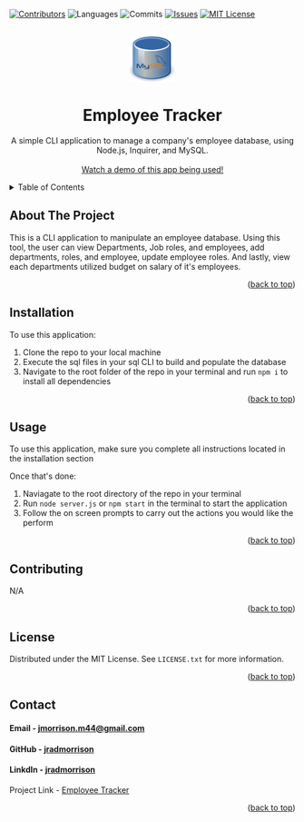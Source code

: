 <!-- Improved compatibility of back to top link: See: https://github.com/othneildrew/Best-README-Template/pull/73 -->
<a name="readme-top"></a>
<!--
*** Thanks for checking out the Best-README-Template. If you have a suggestion
*** that would make this better, please fork the repo and create a pull request
*** or simply open an issue with the tag "enhancement".
*** Don't forget to give the project a star!
*** Thanks again! Now go create something AMAZING! :D
-->

<!-- PROJECT SHIELDS -->
<!--
*** I'm using markdown "reference style" links for readability.
*** Reference links are enclosed in brackets [ ] instead of parentheses ( ).
*** See the bottom of this document for the declaration of the reference variables
*** for contributors-url, forks-url, etc. This is an optional, concise syntax you may use.
*** https://www.markdownguide.org/basic-syntax/#reference-style-links
-->
[![Contributors][contributors-shield]][contributors-url]
![Languages][top-lang-shield]
![Commits][commits-shield]
[![Issues][issues-shield]][issues-url]
[![MIT License][license-shield]][license-url]


<!-- PROJECT LOGO -->
<br />
<div align="center">
  <a href="https://github.com/jradmorrison/employee-tracker">
    <img src="./Assets/logo.png" alt="Logo" width="80" height="80">
  </a>

<h1 align="center">Employee Tracker</h1>

  <p align="center">
    A simple CLI application to manage a company's employee database, using Node.js, Inquirer, and MySQL.
    <br><br>
    <a href="https://drive.google.com/file/d/1k8aslAOAJsRAgQufLTjNy7-pUbrzD5l1/view">Watch a demo of this app being used!</a>
  </p>
</div>


<!-- TABLE OF CONTENTS -->
<details>
  <summary>Table of Contents</summary>
  <ol>
    <li><a href="#about-the-project">About The Project</a></li>
    <li><a href="#installation">Installation</a></li>
    <li><a href="#usage">Usage</a></li>
    <li><a href="#contributing">Contributing</a></li>
    <li><a href="#license">License</a></li>
    <li><a href="#contact">Contact</a></li>
  </ol>
</details>


<!-- ABOUT THE PROJECT -->
## About The Project

This is a CLI application to manipulate an employee database. Using this tool, the user can view Departments, Job roles, and employees, add departments, roles, and employee, update employee roles. And lastly, view each departments utilized budget on salary of it's employees.


<p align="right">(<a href="#readme-top">back to top</a>)</p>

<!-- Installation instructions -->
## Installation

To use this application:


1. Clone the repo to your local machine
2. Execute the sql files in your sql CLI to build and populate the database
3. Navigate to the root folder of the repo in your terminal and run `npm i` to install all dependencies


<p align="right">(<a href="#readme-top">back to top</a>)</p>


<!-- USAGE EXAMPLES -->
## Usage

To use this application, make sure you complete all instructions located in the installation section  

Once that's done:
1. Naviagate to the root directory of the repo in your terminal
2. Run `node server.js` or `npm start` in the terminal to start the application
3. Follow the on screen prompts to carry out the actions you would like the perform


<p align="right">(<a href="#readme-top">back to top</a>)</p>


<!-- CONTRIBUTING -->
## Contributing

N/A

<p align="right">(<a href="#readme-top">back to top</a>)</p>



<!-- LICENSE -->
## License

Distributed under the MIT License. See `LICENSE.txt` for more information.

<p align="right">(<a href="#readme-top">back to top</a>)</p>



<!-- CONTACT -->
## Contact

<h4>Email - <a href="mailto:jmorrison.m44@gmail.com">jmorrison.m44@gmail.com</a></h4>

<h4>GitHub - <a href="https://github.com/jradmorrison">jradmorrison</a></h4>

<h4>LinkdIn - <a href="https://linkedin.com/in/jradmorrison">jradmorrison</a></h4>

Project Link - [Employee Tracker](https://github.com/jradmorrison/employee-tracker)

<p align="right">(<a href="#readme-top">back to top</a>)</p>


<!-- MARKDOWN LINKS & IMAGES -->
<!-- https://www.markdownguide.org/basic-syntax/#reference-style-links -->
[contributors-shield]: https://img.shields.io/github/contributors/jradmorrison/employee-tracker.svg?style=for-the-badge
[contributors-url]: https://github.com/jradmorrison/employee-tracker/graphs/contributors
[forks-shield]: https://img.shields.io/github/forks/jradmorrison/employee-tracker.svg?style=for-the-badge
[forks-url]: https://github.com/jradmorrison/employee-tracker/network/members
[stars-shield]: https://img.shields.io/github/stars/jradmorrison/employee-tracker.svg?style=for-the-badge
[stars-url]: https://github.com/jradmorrison/employee-tracker/stargazers
[issues-shield]: https://img.shields.io/github/issues/jradmorrison/employee-tracker.svg?style=for-the-badge
[issues-url]: https://github.com/jradmorrison/employee-tracker/issues
[license-shield]: https://img.shields.io/github/license/jradmorrison/employee-tracker.svg?style=for-the-badge
[license-url]: https://github.com/jradmorrison/employee-tracker/blob/master/LICENSE.txt
[linkedin-shield]: https://img.shields.io/badge/-LinkedIn-black.svg?style=for-the-badge&logo=linkedin&colorB=555
[linkedin-url]: https://linkedin.com/in/jradmorrison
[product-screenshot]: images/screenshot.png
[Next.js]: https://img.shields.io/badge/next.js-000000?style=for-the-badge&logo=nextdotjs&logoColor=white
[Next-url]: https://nextjs.org/
[React.js]: https://img.shields.io/badge/React-20232A?style=for-the-badge&logo=react&logoColor=61DAFB
[React-url]: https://reactjs.org/
[Vue.js]: https://img.shields.io/badge/Vue.js-35495E?style=for-the-badge&logo=vuedotjs&logoColor=4FC08D
[Vue-url]: https://vuejs.org/
[Angular.io]: https://img.shields.io/badge/Angular-DD0031?style=for-the-badge&logo=angular&logoColor=white
[Angular-url]: https://angular.io/
[Svelte.dev]: https://img.shields.io/badge/Svelte-4A4A55?style=for-the-badge&logo=svelte&logoColor=FF3E00
[Svelte-url]: https://svelte.dev/
[Laravel.com]: https://img.shields.io/badge/Laravel-FF2D20?style=for-the-badge&logo=laravel&logoColor=white
[Laravel-url]: https://laravel.com
[Bootstrap.com]: https://img.shields.io/badge/Bootstrap-563D7C?style=for-the-badge&logo=bootstrap&logoColor=white
[Bootstrap-url]: https://getbootstrap.com
[JQuery.com]: https://img.shields.io/badge/jQuery-0769AD?style=for-the-badge&logo=jquery&logoColor=white
[JQuery-url]: https://jquery.com 
[top-lang-shield]: https://img.shields.io/github/languages/top/jradmorrison/employee-tracker.svg?style=for-the-badge
[commits-shield]: https://img.shields.io/github/commit-activity/t/jradmorrison/employee-tracker.svg?style=for-the-badge
